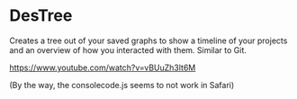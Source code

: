 # DesTree
Creates a tree out of your saved graphs to show a timeline of your projects and an overview of how you interacted with them. Similar to Git.

https://www.youtube.com/watch?v=vBUuZh3lt6M

(By the way, the consolecode.js seems to not work in Safari)

